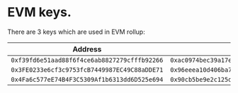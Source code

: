 # EVM keys.

There are 3 keys which are used in EVM rollup:

| Address                                      | Private Key                                                          |
|----------------------------------------------|----------------------------------------------------------------------| 
| `0xf39fd6e51aad88f6f4ce6ab8827279cfffb92266` | `0xac0974bec39a17e36ba4a6b4d238ff944bacb478cbed5efcae784d7bf4f2ff80` |
| `0x3FE0233e6cf3c9753fcB7449987EC49C88aDDE71` | `0x96eeea10d406ba7d4e74f7bb9e71b6378165162e4e42fd31c937f7728bbaa7b2` |
| `0x4Fa6c577eE74B4F3C5309Af1b6313dd6D525e694` | `0x90cb5be9e2c125d84af44f19a4e6e36af359bd47b41577aedbe8aa24313bbd40` |
